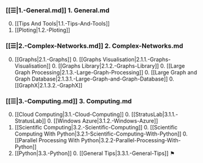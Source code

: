 
### [[☰|1.-General.md]] 1. General.md
0. [[Tips And Tools|1.1.-Tips-And-Tools]]
0. [[Ploting|1.2.-Ploting]]

### [[☰|2.-Complex-Networks.md]] 2. Complex-Networks.md
0. [[Graphs|2.1.-Graphs]]
    0. [[Graphs Visualisation|2.1.1.-Graphs-Visualisation]]
    0. [[Graphs Library|2.1.2.-Graphs-Library]]
    0. [[Large Graph Processing|2.1.3.-Large-Graph-Processing]]
        0. [[Large Graph and Graph Database|2.1.3.1.-Large-Graph-and-Graph-Database]]
        0. [[GraphX|2.1.3.2.-GraphX]]

### [[☰|3.-Computing.md]] 3. Computing.md
0. [[Cloud Computing|3.1.-Cloud-Computing]]
    0. [[StratusLab|3.1.1.-StratusLab]]
    0. [[Windows Azure|3.1.2.-Windows-Azure]]
0. [[Scientific Computing|3.2.-Scientific-Computing]]
    0. [[Scientific Computing With Python|3.2.1-Scientific-Computing-With-Python]]
    0. [[Parallel Processing With Python|3.2.2-Parallel-Processing-With-Python]]
0. [[Python|3.3.-Python]]
    0. [[General Tips|3.3.1.-General-Tips]] ⚑
